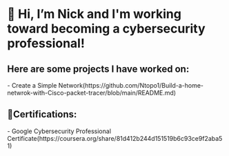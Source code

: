 <h1> 👋 Hi, I’m Nick and I'm working toward becoming a cybersecurity professional!</h1>
<h2>Here are some projects I have worked on:</h2>
- Create a Simple Network(https://github.com/Ntopo1/Build-a-home-netwrok-with-Cisco-packet-tracer/blob/main/README.md)
<h2>📃Certifications:</h2>
- Google Cybersecurity Professional Certificate(https://coursera.org/share/81d412b244d151519b6c93ce9f2aba51)
  


<!---
Ntopo1/Ntopo1 is a ✨ special ✨ repository because its `README.md` (this file) appears on your GitHub profile.
You can click the Preview link to take a look at your changes.
--->
